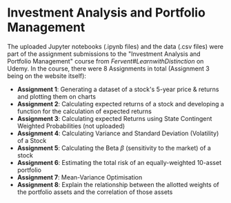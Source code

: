 # Investment Analysis and Portfolio Management
The uploaded Jupyter notebooks (.ipynb files) and the data (.csv files) were part of the assignment submissions to the "Investment Analysis and Portfolio Management" course from *Fervent#LearnwithDistinction* on Udemy.
In the course, there were 8 Assignments in total (Assignment 3 being on the website itself):
* **Assignment 1**: Generating a dataset of a stock's 5-year price & returns and plotting them on charts
* **Assignment 2**: Calculating expected returns of a stock and developing a function for the calculation of expected returns
* **Assignment 3**: Calculating expected Returns using State Contingent Weighted Probabilities (not uploaded)
* **Assignment 4**: Calculating Variance and Standard Deviation (Volatility) of a Stock
* **Assignment 5**: Calculating the Beta $\beta$ (sensitivity to the market) of a stock
* **Assignment 6**: Estimating the total risk of an equally-weighted 10-asset portfolio
* **Assignment 7**: Mean-Variance Optimisation
* **Assignment 8**: Explain the relationship between the allotted weights of the portfolio assets and the correlation of those assets
